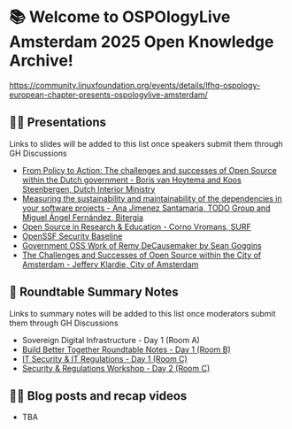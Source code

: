 # 📚 Welcome to OSPOlogyLive Amsterdam 2025 Open Knowledge Archive! 

https://community.linuxfoundation.org/events/details/lfhq-ospology-european-chapter-presents-ospologylive-amsterdam/

## 👩‍🏫 Presentations

Links to slides will be added to this list once speakers submit them through GH Discussions

- [From Policy to Action: The challenges and successes of Open Source within the Dutch government - Boris van Hoytema and Koos Steenbergen, Dutch Interior Ministry](https://github.com/todogroup/ospology/discussions/564#discussioncomment-12625396)
- [Measuring the sustainability and maintainability of the dependencies in your software projects - Ana Jimenez Santamaria, TODO Group and Miguel Ángel Fernández, Bitergia](https://github.com/todogroup/ospology/discussions/564#discussioncomment-12631895)
- [Open Source in Research & Education - Corno Vromans, SURF](https://github.com/todogroup/ospology/discussions/564#discussioncomment-12631984)
- [OpenSSF Security Baseline](https://docs.google.com/presentation/d/10jDMYmWDIfo5HAUA8lonkJRbQiszx28_-esEYNAGCIM/edit?slide=id.p#slide=id.p)
- [Government OSS Work of Remy DeCausemaker by Sean Goggins](https://docs.google.com/presentation/d/1A-4Yasz0lOgCWPSbwrIIvGAsVXDE1swGdkKceRsHR4w/edit?slide=id.g3458ef3933d_0_0#slide=id.g3458ef3933d_0_0)
- [The Challenges and Successes of Open Source within the City of Amsterdam - Jeffery Klardie, City of Amsterdam](https://github.com/todogroup/ospology/discussions/564#discussioncomment-12633533)


## 📝 Roundtable Summary Notes

Links to summary notes will be added to this list once moderators submit them through GH Discussions

- Sovereign Digital Infrastructure - Day 1 (Room A)
- [Build Better Together Roundtable Notes - Day 1 (Room B)](https://github.com/todogroup/ospology/discussions/564#discussioncomment-12628530)
- [IT Security & IT Regulations - Day 1 (Room C)](https://github.com/todogroup/ospology/discussions/564#discussioncomment-12628319)
- [Security & Regulations Workshop - Day 2 (Room C)](https://github.com/todogroup/ospology/discussions/564#discussioncomment-12639284)

## 👩‍🏫 Blog posts and recap videos

- TBA
